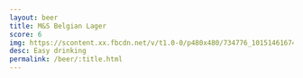 ```yaml
---
layout: beer
title: M&S Belgian Lager
score: 6
img: https://scontent.xx.fbcdn.net/v/t1.0-0/p480x480/734776_10151461674018745_617552379_n.jpg?oh=fb1363ef4f5eb5c3b601a7beeb140765&oe=58CF1788
desc: Easy drinking
permalink: /beer/:title.html
---
```

